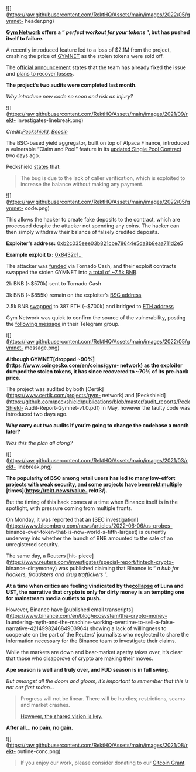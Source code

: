 ![](https://raw.githubusercontent.com/RektHQ/Assets/main/images/2022/05/gymnet-
header.png)

**[Gym Network](https://gymnetwork.io/) offers a “ _perfect workout for your
tokens_ ”, but has pushed itself to failure.**

A recently introduced feature led to a loss of $2.1M from the project,
crashing the price of [GYMNET](https://www.coingecko.com/en/coins/gym-network)
as the stolen tokens were sold off.

The [official
announcement](https://twitter.com/GymNet_Official/status/1534452473754157056)
states that the team has already fixed the issue and [plans to recover
losses](https://t.me/gymnetworkofficial/802).

 **The project’s two audits were completed last month.**

 _Why introduce new code so soon and risk an injury?_

![](https://raw.githubusercontent.com/RektHQ/Assets/main/images/2021/09/rekt-
investigates-linebreak.png)

_Credit:[Peckshield](https://twitter.com/peckshield/status/1534423219607719936),
[Beosin](https://twitter.com/Beosin_com/status/1534457403558662145)_

The BSC-based yield aggregator, built on top of Alpaca Finance, introduced a
vulnerable “Claim and Pool” feature in its [updated Single Pool
Contract](https://bscscan.com/address/0x0288fba0bf19072d30490a0f3c81cd9b0634258a#code)
two days ago.

Peckshield [states](https://twitter.com/peckshield/status/1534423219607719936)
that:

> The bug is due to the lack of caller verification, which is exploited to
> increase the balance without making any payment.

![](https://raw.githubusercontent.com/RektHQ/Assets/main/images/2022/05/gymnet-
code.png)

This allows the hacker to create fake deposits to the contract, which are
processed despite the attacker not spending any coins. The hacker can then
simply withdraw their balance of falsely credited deposits.

 **Exploiter’s address:**
[0xb2c035eee03b821cbe78644e5da8b8eaa711d2e5](https://bscscan.com/address/0xb2c035eee03b821cbe78644e5da8b8eaa711d2e5)

 **Example exploit tx:**
[0x8432c1…](https://bscscan.com/tx/0x8432c1c6613995eeea8a3ae2cfeb9577913db6b7b35dbe26a8c56c02066096e6)

The attacker was
[funded](https://bscscan.com/tx/0x45fbd778ac22e9b108a72226a84c62db43853640b9591931340118123cf5ec6d)
via Tornado Cash, and their exploit contracts swapped the stolen GYMNET into
[a total of ~7.5k
BNB](https://bscscan.com/address/0xb2c035eee03b821cbe78644e5da8b8eaa711d2e5).

2k BNB (~$570k) sent to Tornado Cash

3k BNB (~$855k) remain on the exploiter’s [BSC
address](https://bscscan.com/address/0xb2c035eee03b821cbe78644e5da8b8eaa711d2e5)

2.5k BNB
[swapped](https://bscscan.com/tx/0xf009dc69b352f0deeb18b7bdf33a77a038e016d65c666d6180bca40a8f1f7efb)
to 387 ETH (~$700k) and bridged to [ETH
address](https://etherscan.io/address/0xb2c035eee03b821cbe78644e5da8b8eaa711d2e5#internaltx)

Gym Network was quick to confirm the source of the vulnerability, posting the
[following message](https://t.me/gymnetworkofficial/802) in their Telegram
group.

![](https://raw.githubusercontent.com/RektHQ/Assets/main/images/2022/05/gymnet-
message.png)

 **Although GYMNET[dropped ~90%](https://www.coingecko.com/en/coins/gym-
network) as the exploiter dumped the stolen tokens, it has since recovered to
~70% of its pre-hack price.**

The project was audited by both [Certik](https://www.certik.com/projects/gym-
network) and
[Peckshield](https://github.com/peckshield/publications/blob/master/audit_reports/PeckShield-
Audit-Report-Gymnet-v1.0.pdf) in May, however the faulty code was introduced
two days ago.

 **Why carry out two audits if you’re going to change the codebase a month
later?**

 _Was this the plan all along?_

![](https://raw.githubusercontent.com/RektHQ/Assets/main/images/2021/03/rekt-
linebreak.png)

 **The popularity of BSC among retail users has led to many low-effort
projects with weak security, and some projects have
been[rekt](https://rekt.news/pancakebunny2-rekt/)
[multiple](https://rekt.news/merlin3-rekt/) [times](https://rekt.news/value-
rekt3/).**

But the timing of this hack comes at a time when Binance itself is in the
spotlight, with pressure coming from multiple fronts.

On Monday, it was reported that an [SEC
investigation](https://www.bloomberg.com/news/articles/2022-06-06/us-probes-
binance-over-token-that-is-now-world-s-fifth-largest) is currently underway
into whether the launch of BNB amounted to the sale of an unregistered
security.

The same day, a Reuters [hit-
piece](https://www.reuters.com/investigates/special-report/fintech-crypto-
binance-dirtymoney) was published claiming that Binance is “ _a hub for
hackers, fraudsters and drug traffickers_ ”.

 **At a time when critics are feeling vindicated by
the[collapse](https://rekt.news/luna-rekt/) of Luna and UST, the narrative
that crypto is only for dirty money is an tempting one for mainstream media
outlets to push.**

However, Binance have [published email
transcripts](https://www.binance.com/en/blog/ecosystem/the-crypto-money-
laundering-myth-and-the-machine-working-overtime-to-sell-a-false-
narrative-421499824684903964) showing a lack of willingness to cooperate on
the part of the Reuters’ journalists who neglected to share the information
necessary for the Binance team to investigate their claims.

While the markets are down and bear-market apathy takes over, it’s clear that
those who disapprove of crypto are making their moves.

 **Ape season is well and truly over, and FUD season is in full swing.**

 _But amongst all the doom and gloom, it’s important to remember that this is
not our first rodeo…_

> Progress will not be linear. There will be hurdles; restrictions, scams and
> market crashes.
>
> [However, the shared vision is
> key.](https://www.youtube.com/watch?v=v1Z5BnBuFyE)

 **After all... no pain, no gain.**

![](https://raw.githubusercontent.com/RektHQ/Assets/main/images/2021/08/rekt-
outline-conc.png)

> If you enjoy our work, please consider donating to our [Gitcoin
> Grant](https://gitcoin.co/grants/1632/rekt-the-dark-web-of-defi-journalism).


